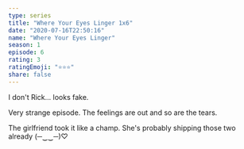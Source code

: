 ```yaml
--- 
type: series 
title: "Where Your Eyes Linger 1x6" 
date: "2020-07-16T22:50:16" 
name: "Where Your Eyes Linger" 
season: 1 
episode: 6 
rating: 3 
ratingEmoji: "⭐️⭐️⭐️" 
share: false 
---
```


I don't Rick... looks fake.

Very strange episode. The feelings are out and so are the tears. 

The girlfriend took it like a champ. She's probably shipping those two already (─‿‿─)♡
